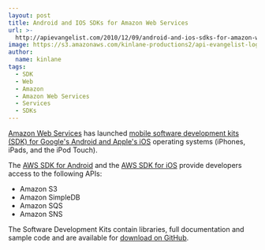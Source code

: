 ```yaml
---
layout: post
title: Android and IOS SDKs for Amazon Web Services
url: >-
  http://apievangelist.com/2010/12/09/android-and-ios-sdks-for-amazon-web-services/
image: https://s3.amazonaws.com/kinlane-productions2/api-evangelist-logos/api-evangelist-butterfly-vertical.png
author:
  name: kinlane
tags:
  - SDK
  - Web
  - Amazon
  - Amazon Web Services
  - Services
  - SDKs
---
```

[Amazon Web Services](http://aws.typepad.com) has launched [mobile software development kits (SDK) for Google's Android and Apple's iOS](http://aws.typepad.com/aws/2010/12/new-aws-sdks-for-mobile-development.html) operating systems (iPhones, iPads, and the iPod Touch).

The [AWS SDK for Android](http://aws.amazon.com/sdkforandroid) and the [AWS SDK for iOS](http://aws.amazon.com/sdkforios) provide developers access to the following APIs:

*   Amazon S3
*   Amazon SimpleDB
*   Amazon SQS
*   Amazon SNS

The Software Development Kits contain libraries, full documentation and sample code and are available for [download on GitHub](https://github.com/amazonwebservices/).